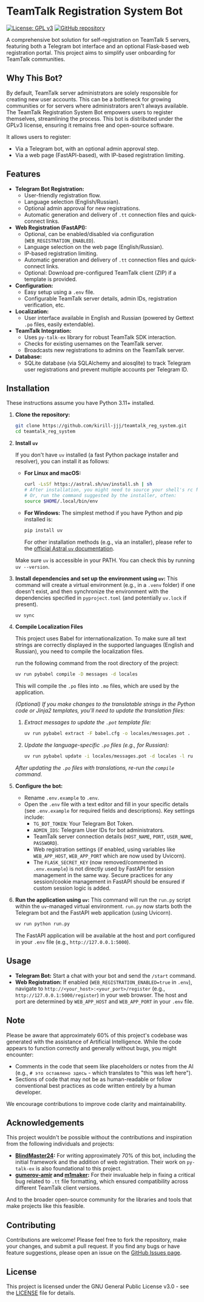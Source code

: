 # TeamTalk Registration System Bot

[![License: GPL v3](https://img.shields.io/badge/License-GPLv3-blue.svg)](https://www.gnu.org/licenses/gpl-3.0)
[![GitHub repository](https://img.shields.io/badge/GitHub-Repo-blue.svg)](https://github.com/kirill-jjj/teamtalk_reg_system)

A comprehensive bot solution for self-registration on TeamTalk 5 servers, featuring both a Telegram bot interface and an optional Flask-based web registration portal. This project aims to simplify user onboarding for TeamTalk communities.

## Why This Bot?

By default, TeamTalk server administrators are solely responsible for creating new user accounts. This can be a bottleneck for growing communities or for servers where administrators aren't always available. The TeamTalk Registration System Bot empowers users to register themselves, streamlining the process. This bot is distributed under the GPLv3 license, ensuring it remains free and open-source software.

It allows users to register:
*   Via a Telegram bot, with an optional admin approval step.
*   Via a web page (FastAPI-based), with IP-based registration limiting.

## Features

*   **Telegram Bot Registration:**
    *   User-friendly registration flow.
    *   Language selection (English/Russian).
    *   Optional admin approval for new registrations.
    *   Automatic generation and delivery of `.tt` connection files and quick-connect links.
*   **Web Registration (FastAPI):**
    *   Optional, can be enabled/disabled via configuration (`WEB_REGISTRATION_ENABLED`).
    *   Language selection on the web page (English/Russian).
    *   IP-based registration limiting.
    *   Automatic generation and delivery of `.tt` connection files and quick-connect links.
    *   Optional: Download pre-configured TeamTalk client (ZIP) if a template is provided.
*   **Configuration:**
    *   Easy setup using a `.env` file.
    *   Configurable TeamTalk server details, admin IDs, registration verification, etc.
*   **Localization:**
    *   User interface available in English and Russian (powered by Gettext `.po` files, easily extendable).
*   **TeamTalk Integration:**
    *   Uses `py-talk-ex` library for robust TeamTalk SDK interaction.
    *   Checks for existing usernames on the TeamTalk server.
    *   Broadcasts new registrations to admins on the TeamTalk server.
*   **Database:**
    *   SQLite database (via SQLAlchemy and aiosqlite) to track Telegram user registrations and prevent multiple accounts per Telegram ID.

## Installation

These instructions assume you have Python 3.11+ installed.

1.  **Clone the repository:**
    ```bash
    git clone https://github.com/kirill-jjj/teamtalk_reg_system.git
    cd teamtalk_reg_system
    ```

2.  **Install `uv`**

    If you don't have `uv` installed (a fast Python package installer and resolver), you can install it as follows:

    *   **For Linux and macOS:**
        ```bash
        curl -LsSf https://astral.sh/uv/install.sh | sh
        # After installation, you might need to source your shell's rc file or open a new terminal.
        # Or, run the command suggested by the installer, often:
        source $HOME/.local/bin/env
        ```
    *   **For Windows:**
        The simplest method if you have Python and pip installed is:
        ```bash
        pip install uv
        ```
        For other installation methods (e.g., via an installer), please refer to the [official Astral `uv` documentation](https://astral.sh/uv).

    Make sure `uv` is accessible in your PATH. You can check this by running `uv --version`.

3.  **Install dependencies and set up the environment using `uv`:**
    This command will create a virtual environment (e.g., in a `.venv` folder) if one doesn't exist, and then synchronize the environment with the dependencies specified in `pyproject.toml` (and potentially `uv.lock` if present).
    ```bash
    uv sync
    ```

4.  **Compile Localization Files**

    This project uses Babel for internationalization. To make sure all text strings are correctly displayed in the supported languages (English and Russian), you need to compile the localization files.

    run the following command from the root directory of the project:
    ```bash
    uv run pybabel compile -D messages -d locales
    ```
    This will compile the `.po` files into `.mo` files, which are used by the application.

    *(Optional) If you make changes to the translatable strings in the Python code or Jinja2 templates, you'll need to update the translation files:*
    1.  *Extract messages to update the `.pot` template file:*
        ```bash
        uv run pybabel extract -F babel.cfg -o locales/messages.pot .
        ```
    2.  *Update the language-specific `.po` files (e.g., for Russian):*
        ```bash
        uv run pybabel update -i locales/messages.pot -d locales -l ru
        ```
    *After updating the `.po` files with translations, re-run the `compile` command.*

5.  **Configure the bot:**
    *   Rename `.env.example` to `.env`.
    *   Open the `.env` file with a text editor and fill in your specific details (see `.env.example` for required fields and descriptions). Key settings include:
        *   `TG_BOT_TOKEN`: Your Telegram Bot Token.
        *   `ADMIN_IDS`: Telegram User IDs for bot administrators.
        *   TeamTalk server connection details (`HOST_NAME`, `PORT`, `USER_NAME`, `PASSWORD`).
        *   Web registration settings (if enabled, using variables like `WEB_APP_HOST`, `WEB_APP_PORT` which are now used by Uvicorn).
        *   The `FLASK_SECRET_KEY` (now removed/commented in `.env.example`) is not directly used by FastAPI for session management in the same way. Secure practices for any session/cookie management in FastAPI should be ensured if custom session logic is added.

6.  **Run the application using `uv`:**
    This command will run the `run.py` script within the `uv`-managed virtual environment. `run.py` now starts both the Telegram bot and the FastAPI web application (using Uvicorn).
    ```bash
    uv run python run.py
    ```
    The FastAPI application will be available at the host and port configured in your `.env` file (e.g., `http://127.0.0.1:5000`).

## Usage

*   **Telegram Bot:** Start a chat with your bot and send the `/start` command.
*   **Web Registration:** If enabled (`WEB_REGISTRATION_ENABLED=true` in `.env`), navigate to `http://<your_host>:<your_port>/register` (e.g., `http://127.0.0.1:5000/register`) in your web browser. The host and port are determined by `WEB_APP_HOST` and `WEB_APP_PORT` in your `.env` file.


## Note

Please be aware that approximately 60% of this project's codebase was generated with the assistance of Artificial Intelligence. While the code appears to function correctly and generally without bugs, you might encounter:

*   Comments in the code that seem like placeholders or notes from the AI (e.g., `# это оставлено здесь` - which translates to "this was left here").
*   Sections of code that may not be as human-readable or follow conventional best practices as code written entirely by a human developer.

We encourage contributions to improve code clarity and maintainability.

## Acknowledgements

This project wouldn't be possible without the contributions and inspiration from the following individuals and projects:

*   **[BlindMaster24](https://github.com/BlindMaster24):** For writing approximately 70% of this bot, including the initial framework and the addition of web registration. Their work on `py-talk-ex` is also foundational to this project.
*   **[gumerov-amir](https://github.com/gumerov-amir) and [m1maker](https://github.com/m1maker):** For their invaluable help in fixing a critical bug related to `.tt` file formatting, which ensured compatibility across different TeamTalk client versions.

And to the broader open-source community for the libraries and tools that make projects like this feasible.

## Contributing

Contributions are welcome! Please feel free to fork the repository, make your changes, and submit a pull request. If you find any bugs or have feature suggestions, please open an issue on the [GitHub Issues page](https://github.com/kirill-jjj/teamtalk_reg_system/issues).

## License

This project is licensed under the GNU General Public License v3.0 - see the [LICENSE](LICENSE) file for details.